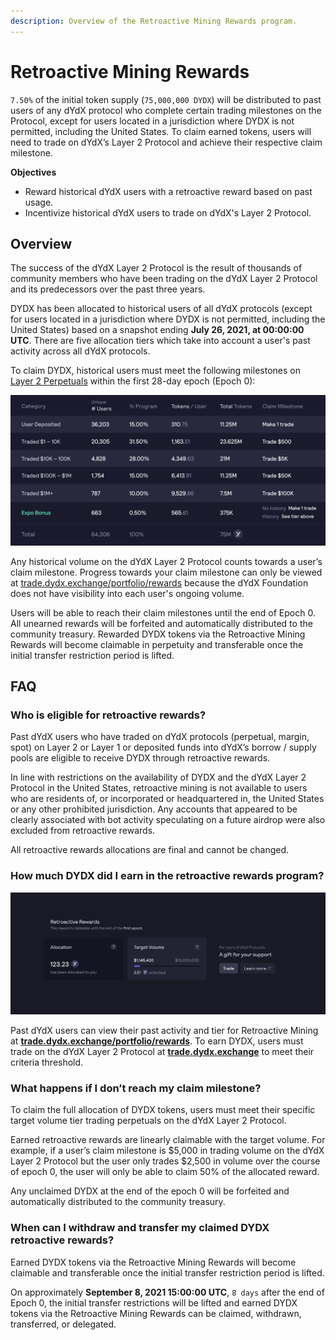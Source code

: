 ```yaml
---
description: Overview of the Retroactive Mining Rewards program.
---
```


# Retroactive Mining Rewards

`7.50%` of the initial token supply (`75,000,000 DYDX`) will be distributed to past users of any dYdX protocol who complete certain trading milestones on the Protocol, except for users located in a jurisdiction where DYDX is not permitted, including the United States. To claim earned tokens, users will need to trade on dYdX’s Layer 2 Protocol and achieve their respective claim milestone.

**Objectives**

* Reward historical dYdX users with a retroactive reward based on past usage.
* Incentivize historical dYdX users to trade on dYdX's Layer 2 Protocol.

## Overview

The success of the dYdX Layer 2 Protocol is the result of thousands of community members who have been trading on the dYdX Layer 2 Protocol and its predecessors over the past three years.

DYDX has been allocated to historical users of all dYdX protocols (except for users located in a jurisdiction where DYDX is not permitted, including the United States) based on a snapshot ending **July 26, 2021, at 00:00:00 UTC**. There are five allocation tiers which take into account a user's past activity across all dYdX protocols.

To claim DYDX, historical users must meet the following milestones on [Layer 2 Perpetuals](https://trade.dydx.exchange) within the first 28-day epoch (Epoch 0):

![](../.gitbook/assets/1-retroactive-buckets.png)

Any historical volume on the dYdX Layer 2 Protocol counts towards a user’s claim milestone. Progress towards your claim milestone can only be viewed at [trade.dydx.exchange/portfolio/rewards](https://trade.dydx.exchange/portfolio/rewards) because the dYdX Foundation does not have visibility into each user's ongoing volume.

Users will be able to reach their claim milestones until the end of Epoch 0. All unearned rewards will be forfeited and automatically distributed to the community treasury. Rewarded DYDX tokens via the Retroactive Mining Rewards will become claimable in perpetuity and transferable once the initial transfer restriction period is lifted.

## **FAQ**

### **Who is eligible for retroactive rewards?**

Past dYdX users who have traded on dYdX protocols (perpetual, margin, spot) on Layer 2 or Layer 1 or deposited funds into dYdX’s borrow / supply pools are eligible to receive DYDX through retroactive rewards.

In line with restrictions on the availability of DYDX and the dYdX Layer 2 Protocol in the United States, retroactive mining is not available to users who are residents of, or incorporated or headquartered in, the United States or any other prohibited jurisdiction. Any accounts that appeared to be clearly associated with bot activity speculating on a future airdrop were also excluded from retroactive rewards.

All retroactive rewards allocations are final and cannot be changed.

### How much DYDX did I earn in the retroactive rewards program?

![View claim milestone and progress](../.gitbook/assets/1-retroactive-earn-view.png)

Past dYdX users can view their past activity and tier for Retroactive Mining at [**trade.dydx.exchange/portfolio/rewards**](https://trade.dydx.exchange/portfolio/rewards). To earn DYDX, users must trade on the dYdX Layer 2 Protocol at [**trade.dydx.exchange**](https://trade.dydx.exchange/) to meet their criteria threshold.

### What happens if I don’t reach my claim milestone?

To claim the full allocation of DYDX tokens, users must meet their specific target volume tier trading perpetuals on the dYdX Layer 2 Protocol.

Earned retroactive rewards are linearly claimable with the target volume. For example, if a user’s claim milestone is $5,000 in trading volume on the dYdX Layer 2 Protocol but the user only trades $2,500 in volume over the course of epoch 0, the user will only be able to claim 50% of the allocated reward.

Any unclaimed DYDX at the end of the epoch 0 will be forfeited and automatically distributed to the community treasury.

### When can I withdraw and transfer my claimed DYDX retroactive rewards?

Earned DYDX tokens via the Retroactive Mining Rewards will become claimable and transferable once the initial transfer restriction period is lifted.

On approximately **September 8, 2021 15:00:00 UTC**, `8 days` after the end of Epoch 0, the initial transfer restrictions will be lifted and earned DYDX tokens via the Retroactive Mining Rewards can be claimed, withdrawn, transferred, or delegated.
